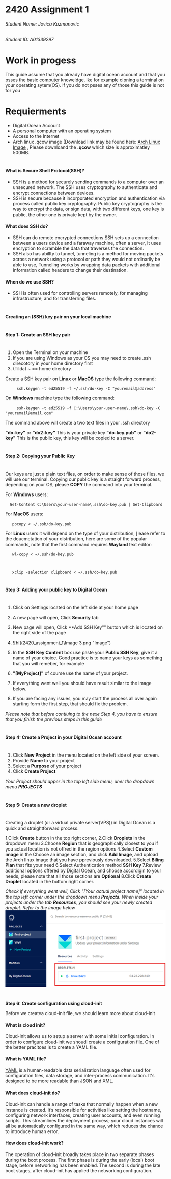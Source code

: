 # 2420 Assignment 1
###### Student Name: Jovica Kuzmanovic
###### Student ID: A01339297
#
#
#
# Work in progess 

This guide assume that you already have digital ocean account and that you psses the basic computer knoweldge, lke for example oipning a terminal on your operating sytem(OS). If you do not psses any of those this guide is not for you
# Requierments
- Digital Ocean Account
- A personal computer with an operating system
- Access to the Internet
- Arch linux .qcow image (Download link may be found here: [Arch Linux Image](https://gitlab.archlinux.org/archlinux/arch-boxes/-/packages/1545) , Please downloand the **.qcow** which size is approximatley 500MB.
#

                          

#### What is Secure Shell Protocol(SSH)?
- SSH is a method for securely sending commands to a computer over an unsecured network. The SSH uses cryptography to authenticate and encrypt connections between devices.
- SSH is secure because it incorporated encryption and authentication via process called public key cryptography. Public key cryptography is the way to encrypt the data, or sign data, with two different keys, one key is public, the other one is private kept by the owner.

#### What does SSH do? 
- SSH can do remote encrypted connections  SSH sets up a connection between a users device and a faraway machine, often a server, It uses encryption to scramble the data that traverses the connection.
- SSH also has abillty to tunnel, tunneling is a method for moving packets across a network using a protocol or path they would not ordinarily be able to use, Tunneling works by wrapping data packets with additional information called headers to change their destination.

#### When do we use SSH?
- SSH is often used for controlling servers remotely, for managing infrastructure, and for transferring files.
#
#### Creating an (SSH) key pair on your local machine
#
**Step 1: Create an SSH key pair**
#
1. Open the Terminal on your machine
2. If you are using Windows as your OS you may need to create .ssh direcotory in your home directory first
3. (Tilda) ~ == home directory
    
Create a SSH key pair on **Linux** or **MacOS** type the following command:
        
         ssh.keygen -t ed25519 -f ~/.ssh/do-key -C "youremail@address"
         
On **Windows** machine type the following command:
    
         ssh-keygen -t ed25519 -f C:\Users\your-user-name\.ssh\do-key -C "youremail@email.com"

         
The command above will create a two text files in your .ssh directory

**"do-key"** or **"do2-key"**    This is your private key
**"do-key.pub"** or **"do2-key"**  This is the public key, this key will be copied to a server.
#      
**Step 2: Copying your Public Key**
#
Our keys are just a plain text files, on order to make sense of those files, we will use our terminal.
Copying our public key is a straight forward process,  depending on your OS, please **COPY** the command into your terminal.

For **Windows** users:


      Get-Content C:\Users\your-user-name\.ssh\do-key.pub | Set-Clipboard

      
For **MacOS** users:

    
       pbcopy < ~/.ssh/do-key.pub
 
For **Linux**  users it will depend on the type of your distribution, [lease refer to the doucmetation of your distribution, here are some of the popular commands, note that the first command requires **Wayland** text editor:
    
       wl-copy < ~/.ssh/do-key.pub
#
       xclip -selection clipboard < ~/.ssh/do-key.pub

#  
**Step 3: Adding your public key to Digital Ocean**
#
1. Click on Settings located on the left side at your home page 
2. A new page will open, Click **Security** tab
3. New page will open, Click **Add SSH Key"" button which is located on the right side of the page 
 
4. ![hi](2420_assignment_1\Image 3.png "Image")
5. In the **SSH Key Content** box use paste your **Public SSH Key**, give it a name of your choice. Good practice is to name your keys as something that you will remeber, for example
6. **"[MyProject]"** of course use the name of your project.
7. If everything went well you should have result similar to the image below.
8. If you are facing any issues, you may start the process all over again starting form the first step, that should fix the problem.

*Please note that before contiuing to the nexe Step 4, you have to ensure that you finish the previous steps in this guide*
#
**Step 4: Create a Project in your Digital Ocean account**
#
 1. Click **New Project** in the menu located on the left side of your screen.
 2. Provide **Name** to your project
 3. Select a **Purpose** of your project
 4. Click **Create Project**

*Your Project should apper in the top left side menu, uner the dropdown menu __PROJECTS__* 
#
**Step 5: Create a new droplet**
#
Creating a droplet (or a virtual private server(VPS)) in Digital Ocean is a quick and straightforward process.

1.Click **Create** button in the top right corner,
2.Click **Droplets** in the dropdown menu
3.Choose  **Region**  that is geographically closest to you if you actual location is not offred in the region options
4.Select **Custom image** in the Choose an image section, and click **Add Image**, and upload the Arch lInux image that you have ppreviously downloaded.
5.Select **Biling Plan** that fits your need
6.Select Authentication method **SSH Key**
7.Review additional options offered by Digital Ocean, and choose accordigin to your needs, please note that all those sections are **Optional**
8.Click **Create Droplet** located in the bottom right corner.

*Check if everything went well, Click "[Your actual project name]" located in the top left corner under the dropdown menu __Projects__. When inside your projects under the tab __Resources__, you should see your newly created droplet. Refer to the image below*
![Droplet Created](https://github.com/yovitsa/2420_assignment_1/blob/main/assets/Image%205.png)
#
**Step 6: Create configuration using cloud-init**

Before we createa cloud-init file, we should learn more about cloud-init

#### What is cloud init?
Cloud-init allows us to setup a server with some initial configuration. In order to configure cloud-init we shoudl create a configuration file.
One of the better pracitces is to create a YAML file.

#### What is YAML file?
[YAML](https://yaml.org/) is a human-readable data serialization language often used for configuration files, data storage, and inter-process communication. It's designed to be more readable than JSON and XML.

#### What does cloud-init do?
Cloud-init can handle a range of tasks that normally happen when a new instance is created. It’s responsible for activities like setting the hostname, configuring network interfaces, creating user accounts, and even running scripts. This streamlines the deployment process; your cloud instances will all be automatically configured in the same way, which reduces the chance to introduce human error.

#### How does cloud-init work?
The operation of cloud-init broadly takes place in two separate phases during the boot process. The first phase is during the early (local) boot stage, before networking has been enabled. The second is during the late boot stages, after cloud-init has applied the networking configuration.



